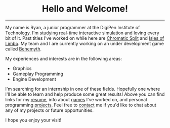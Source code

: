 <h1 style="text-align: center;">Hello and Welcome!</h1>
<hr>

My name is Ryan, a junior programmer at the DigiPen Institute of Technology. I'm studying real-time interactive simulation and loving every bit of it. Past titles I've worked on while here are [Chromatic Split](https://rdavisdev.github.io/games) and [Isles of Limbo](https://rdavisdev.github.io/games). My team and I are currently working on an under development game called [Behemyth](https://rdavisdev.github.io/games). 

My experiences and interests are in the following areas: 

- Graphics
- Gameplay Programming
- Engine Development

I'm searching for an internship in one of these fields. Hopefully one where I'll be able to learn and help produce some great results! Above you can find links for my [resume](https://rdavisdev.github.io/info), info about [games](https://rdavisdev.github.io/games) I've worked on, and personal programming [projects](https://rdavisdev.github.io/projects). Feel free to [contact](https://rdavisdev.github.io/info) me if you'd like to chat about any of my projects or future opportunities.

I hope you enjoy your visit!
